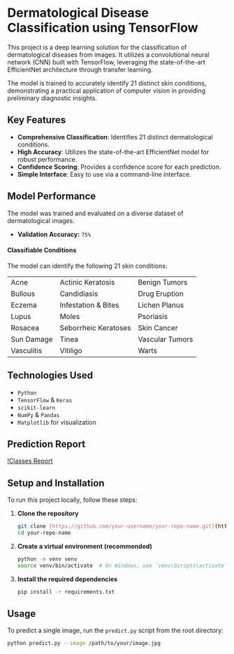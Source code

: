 # Dermatological Disease Classification using TensorFlow

This project is a deep learning solution for the classification of dermatological diseases from images. It utilizes a convolutional neural network (CNN) built with TensorFlow, leveraging the state-of-the-art EfficientNet architecture through transfer learning.

The model is trained to accurately identify 21 distinct skin conditions, demonstrating a practical application of computer vision in providing preliminary diagnostic insights.

## Key Features
- **Comprehensive Classification**: Identifies 21 distinct dermatological conditions.
- **High Accuracy**: Utilizes the state-of-the-art EfficientNet model for robust performance.
- **Confidence Scoring**: Provides a confidence score for each prediction.
- **Simple Interface**: Easy to use via a command-line interface.

## Model Performance
The model was trained and evaluated on a diverse dataset of dermatological images.

* **Validation Accuracy:** `75%`

#### Classifiable Conditions
The model can identify the following 21 skin conditions:

| | | |
| :--- | :--- | :--- |
| Acne | Actinic Keratosis | Benign Tumors |
| Bullous | Candidiasis | Drug Eruption |
| Eczema | Infestation & Bites | Lichen Planus |
| Lupus | Moles | Psoriasis |
| Rosacea | Seborrheic Keratoses| Skin Cancer |
| Sun Damage | Tinea | Vascular Tumors |
| Vasculitis | Vitiligo | Warts |

## Technologies Used
- `Python`
- `TensorFlow` & `Keras`
- `scikit-learn`
- `NumPy` & `Pandas`
- `Matplotlib` for visualization

## Prediction Report
[!Classes Report](class_prediction_report.png)

## Setup and Installation
To run this project locally, follow these steps:

1.  **Clone the repository**
    ```sh
    git clone [https://github.com/your-username/your-repo-name.git](https://github.com/your-username/your-repo-name.git)
    cd your-repo-name
    ```

2.  **Create a virtual environment (recommended)**
    ```sh
    python -m venv venv
    source venv/bin/activate  # On Windows, use `venv\Scripts\activate`
    ```

3.  **Install the required dependencies**
    ```sh
    pip install -r requirements.txt
    ```

## Usage
To predict a single image, run the `predict.py` script from the root directory:
```sh
python predict.py --image /path/to/your/image.jpg